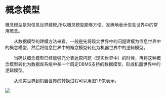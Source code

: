 # 概念模型

​        概念模型是对信息世界建模,所以概念模型能够方便、准确地表示信息世界中的常用概念。

　　从数据模型的建模方法来看，一般是先将现实世界中的问题建模为信息世界中的概念模型，然后将信息世界中的概念模型转化为机器世界中的逻辑模型。

　　当确认概念模型已经能够充分表达原问题（现实世界中）的时候，再将这种概念模型转化为数据库系统中某一个既定DBMS支持的数据模型，形成机器世界中的逻辑模型。

　　从现实世界到机器世界的转换过程可以用图1.9来表示。

![](https://cdn.jsdelivr.net/gh/ZanderZhao/img20/file/20191026000634.png)

